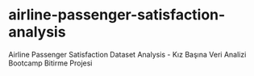 # airline-passenger-satisfaction-analysis
Airline Passenger Satisfaction Dataset Analysis - Kız Başına Veri Analizi Bootcamp Bitirme Projesi
